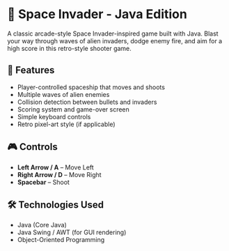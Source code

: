 # 👾 Space Invader - Java Edition

A classic arcade-style Space Invader-inspired game built with Java. Blast your way through waves of alien invaders, dodge enemy fire, and aim for a high score in this retro-style shooter game.

## 🚀 Features

- Player-controlled spaceship that moves and shoots
- Multiple waves of alien enemies
- Collision detection between bullets and invaders
- Scoring system and game-over screen
- Simple keyboard controls
- Retro pixel-art style (if applicable)

## 🎮 Controls

- **Left Arrow / A** – Move Left  
- **Right Arrow / D** – Move Right  
- **Spacebar** – Shoot

## 🛠️ Technologies Used

- Java (Core Java)
- Java Swing / AWT (for GUI rendering)
- Object-Oriented Programming
